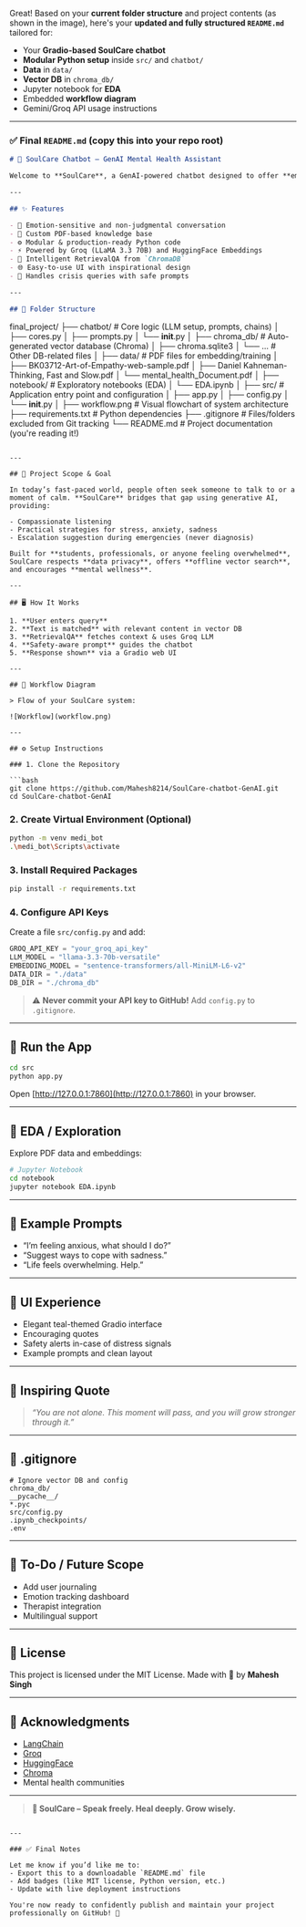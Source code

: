 Great! Based on your **current folder structure** and project contents (as shown in the image), here's your **updated and fully structured `README.md`** tailored for:

* Your **Gradio-based SoulCare chatbot**
* **Modular Python setup** inside `src/` and `chatbot/`
* **Data** in `data/`
* **Vector DB** in `chroma_db/`
* Jupyter notebook for **EDA**
* Embedded **workflow diagram**
* Gemini/Groq API usage instructions

---

### ✅ Final `README.md` (copy this into your repo root)

```markdown
# 🧠 SoulCare Chatbot – GenAI Mental Health Assistant

Welcome to **SoulCare**, a GenAI-powered chatbot designed to offer **empathetic mental health support** by understanding emotional context and retrieving relevant responses from custom-trained PDFs. This project uses **LLaMA-3.3 70B** via **Groq**, HuggingFace embeddings, and Gradio UI.

---

## ✨ Features

- 🤗 Emotion-sensitive and non-judgmental conversation
- 📄 Custom PDF-based knowledge base
- ⚙️ Modular & production-ready Python code
- ⚡ Powered by Groq (LLaMA 3.3 70B) and HuggingFace Embeddings
- 🧠 Intelligent RetrievalQA from `ChromaDB`
- 🌐 Easy-to-use UI with inspirational design
- 🔐 Handles crisis queries with safe prompts

---

## 📁 Folder Structure

```
final_project/
├── chatbot/                  # Core logic (LLM setup, prompts, chains)
│   ├── cores.py
│   ├── prompts.py
│   └── __init__.py
│
├── chroma_db/               # Auto-generated vector database (Chroma)
│   ├── chroma.sqlite3
│   └── ...                  # Other DB-related files
│
├── data/                    # PDF files for embedding/training
│   ├── BK03712-Art-of-Empathy-web-sample.pdf
│   ├── Daniel Kahneman-Thinking, Fast and Slow.pdf
│   └── mental_health_Document.pdf
│
├── notebook/                # Exploratory notebooks (EDA)
│   └── EDA.ipynb
│
├── src/                     # Application entry point and configuration
│   ├── app.py
│   ├── config.py
│   └── __init__.py
│
├── workflow.png             # Visual flowchart of system architecture
├── requirements.txt         # Python dependencies
├── .gitignore               # Files/folders excluded from Git tracking
└── README.md                # Project documentation (you're reading it!)


````

---

## 🧠 Project Scope & Goal

In today’s fast-paced world, people often seek someone to talk to or a moment of calm. **SoulCare** bridges that gap using generative AI, providing:

- Compassionate listening
- Practical strategies for stress, anxiety, sadness
- Escalation suggestion during emergencies (never diagnosis)

Built for **students, professionals, or anyone feeling overwhelmed**, SoulCare respects **data privacy**, offers **offline vector search**, and encourages **mental wellness**.

---

## 🖥️ How It Works

1. **User enters query**
2. **Text is matched** with relevant content in vector DB
3. **RetrievalQA** fetches context & uses Groq LLM
4. **Safety-aware prompt** guides the chatbot
5. **Response shown** via a Gradio web UI

---

## 🧩 Workflow Diagram

> Flow of your SoulCare system:

![Workflow](workflow.png)

---

## ⚙️ Setup Instructions

### 1. Clone the Repository

```bash
git clone https://github.com/Mahesh8214/SoulCare-chatbot-GenAI.git
cd SoulCare-chatbot-GenAI
````

### 2. Create Virtual Environment (Optional)

```bash
python -m venv medi_bot
.\medi_bot\Scripts\activate
```

### 3. Install Required Packages

```bash
pip install -r requirements.txt
```

### 4. Configure API Keys

Create a file `src/config.py` and add:

```python
GROQ_API_KEY = "your_groq_api_key"
LLM_MODEL = "llama-3.3-70b-versatile"
EMBEDDING_MODEL = "sentence-transformers/all-MiniLM-L6-v2"
DATA_DIR = "./data"
DB_DIR = "./chroma_db"
```

> ⚠️ **Never commit your API key to GitHub!** Add `config.py` to `.gitignore`.

---

## 🚀 Run the App

```bash
cd src
python app.py
```

Open [http://127.0.0.1:7860](http://127.0.0.1:7860) in your browser.

---

## 🔎 EDA / Exploration

Explore PDF data and embeddings:

```bash
# Jupyter Notebook
cd notebook
jupyter notebook EDA.ipynb
```

---

## 💬 Example Prompts

* “I’m feeling anxious, what should I do?”
* “Suggest ways to cope with sadness.”
* “Life feels overwhelming. Help.”

---

## 🌈 UI Experience

* Elegant teal-themed Gradio interface
* Encouraging quotes
* Safety alerts in-case of distress signals
* Example prompts and clean layout

---

## 🧘 Inspiring Quote

> *“You are not alone. This moment will pass, and you will grow stronger through it.”*

---

## 🧹 .gitignore

```gitignore
# Ignore vector DB and config
chroma_db/
__pycache__/
*.pyc
src/config.py
.ipynb_checkpoints/
.env
```

---

## 📌 To-Do / Future Scope

* Add user journaling
* Emotion tracking dashboard
* Therapist integration
* Multilingual support

---

## 📜 License

This project is licensed under the MIT License.
Made with 💚 by **Mahesh Singh**

---

## 🙌 Acknowledgments

* [LangChain](https://www.langchain.com/)
* [Groq](https://console.groq.com/)
* [HuggingFace](https://huggingface.co/)
* [Chroma](https://www.trychroma.com/)
* Mental health communities

---

> **🧠 SoulCare – Speak freely. Heal deeply. Grow wisely.**

```

---

### ✅ Final Notes

Let me know if you’d like me to:
- Export this to a downloadable `README.md` file
- Add badges (like MIT license, Python version, etc.)
- Update with live deployment instructions

You're now ready to confidently publish and maintain your project professionally on GitHub! 💪
```
